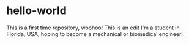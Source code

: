 # hello-world
This is a first time repository, woohoo!
  This is an edit
    I'm a student in Florida, USA, hoping to become a mechanical or biomedical engineer!
